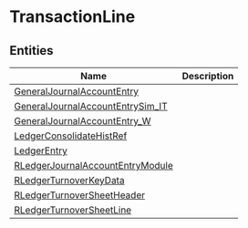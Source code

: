 
# TransactionLine


## Entities

|Name|Description|
|---|---|
|[GeneralJournalAccountEntry](GeneralJournalAccountEntry.cdm.json)||
|[GeneralJournalAccountEntrySim_IT](GeneralJournalAccountEntrySim_IT.cdm.json)||
|[GeneralJournalAccountEntry_W](GeneralJournalAccountEntry_W.cdm.json)||
|[LedgerConsolidateHistRef](LedgerConsolidateHistRef.cdm.json)||
|[LedgerEntry](LedgerEntry.cdm.json)||
|[RLedgerJournalAccountEntryModule](RLedgerJournalAccountEntryModule.cdm.json)||
|[RLedgerTurnoverKeyData](RLedgerTurnoverKeyData.cdm.json)||
|[RLedgerTurnoverSheetHeader](RLedgerTurnoverSheetHeader.cdm.json)||
|[RLedgerTurnoverSheetLine](RLedgerTurnoverSheetLine.cdm.json)||
